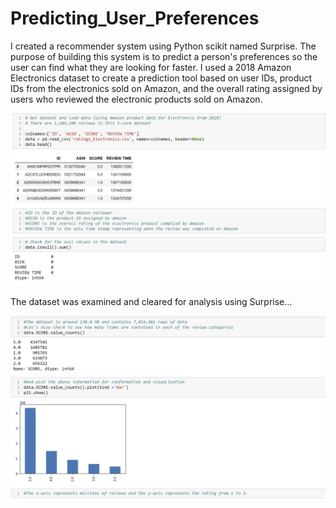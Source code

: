 # Predicting_User_Preferences
I created a recommender system using Python scikit named Surprise. The purpose of building this system is to predict a person's preferences so the user can find what they are looking for faster. I used a 2018 Amazon Electronics dataset to create a prediction tool based on user IDs, product IDs from the electronics sold on Amazon, and the overall rating assigned by users who reviewed the electronic products sold on Amazon. 

<img src="Screenshot (129).png">

The dataset was examined and cleared for analysis using Surprise...

<img src="Screenshot (130).png">
